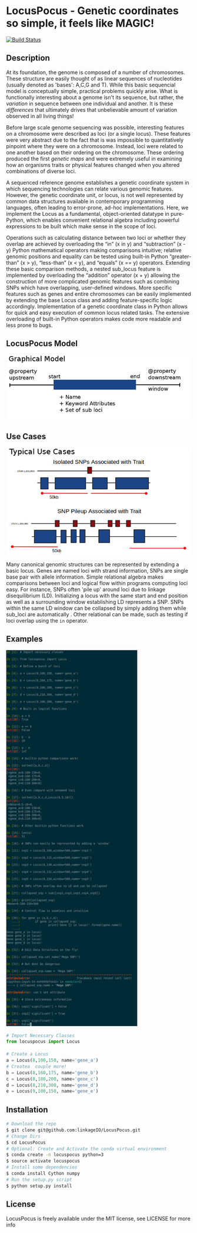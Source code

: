 # LocusPocus - Genetic coordinates so simple, it feels like MAGIC!

[![Build Status](https://travis-ci.org/LinkageIO/LocusPocus.svg?branch=master)](https://travis-ci.org/LinkageIO/LocusPocus)

Description
-----------
At its foundation, the genome is composed of a number of chromosomes. These
structure are easily thought of as linear sequences of nucleotides (usually
denoted as 'bases': A,C,G and T).  While this basic sequencial model is
conceptually simple, practical problems quickly arise.  What is functionally
interesting about a genome isn't its sequence, but rather, the *variation* in
sequence between one individual and another. It is these *differences* that
ultimately drives that unbelievable amount of variation observed in all living
things!

Before large scale genome sequencing was possible, interesting features on a
chromosome were described as loci (or a single locus). These features were very
abstract due to the fact that is was impossible to quantitatively pinpoint
where they were on a chromosome. Instead, loci were related to one another
based on their ordering on the chromosome. These ordering produced the first
*genetic maps* and were extremely useful in examining how an organisms traits
or physical features changed when you altered combinations of diverse loci.

A sequenced reference genome establishes a genetic coordinate system in which
sequencing technologies can relate various genomic features. However, the
genetic coordinate unit, or locus, is not well represented by common data
structures available in contemporary programming languages, often leading to
error-prone, ad-hoc implementations. Here, we implement the Locus as a
fundamental, object-oriented datatype in pure-Python, which enables convenient
relational algebra including powerful expressions to be built which make sense
in the scope of loci. 

Operations such as calculating distance between two
loci or whether they overlap are achieved by overloading the “in” (x in y) and
“subtraction” (x - y) Python mathematical operators making comparisons
intuitive; relative genomic positions and equality can be tested using built-in
Python “greater-than” (x > y), “less-than” (x < y), and “equals” (x == y)
operators. Extending these basic comparison methods, a nested sub_locus feature
is implemented by overloading the “addition” operator (x + y) allowing the
construction of more complicated genomic features such as combining SNPs which
have overlapping, user-defined windows. More specific features such as genes
and entire chromosomes can be easily implemented by extending the base Locus
class and adding feature-specific logic accordingly. Implementation of a
genetic coordinate class in Python allows for quick and easy execution of
common locus related tasks. The extensive overloading of built-in Python
operators makes code more readable and less prone to bugs. 

LocusPocus Model
----------------
![locuspocus model](img/model.png)


Use Cases
---------
![locus pocus use cases](img/UseCases.png)

Many canonical genomic structures can be represented by extending a basic
locus. Genes are named loci with strand information, SNPs are single base pair
with allele information. Simple relational algebra makes comparisons between
loci and logical flow within programs computing loci easy. For instance, SNPs
often 'pile up' around loci due to linkage disequilibrium (LD). Initializing a
locus with the same start and end position as well as a surrounding window
establishing LD represents a SNP. SNPs within the same LD window can be
collapsed by simply adding them while sub_loci are automatically . Other
relational can be made, such as testing if loci overlap using the `in`
operator.


Examples
--------
![locus pocus examples](img/Examples.png)

```python
# Import Necessary Classes
from locuspocus import Locus

# Create a Locus
a = Locus(8,100,150, name='gene_a')
# Createa  couple more!
b = Locus(8,160,175, name='gene_b')
c = Locus(8,180,200, name='gene_c')
d = Locus(8,210,300, name='gene_d')
e = Locus(9,100,150, name='gene_e')

```

Installation
------------
```bash
# Download the repo
$ git clone git@github.com:linkageIO/LocusPocus.git
# Change Dirs
$ cd LocusPocus
# Optional: Create and Activate the conda virtual environment
$ conda create -n locuspocus python=3
$ source activate locuspocus
# Install some dependencies
$ conda install Cython numpy
# Run the setup.py script
$ python setup.py install
```

License
-------
LocusPocus is freely available under the MIT license, see LICENSE for more info
